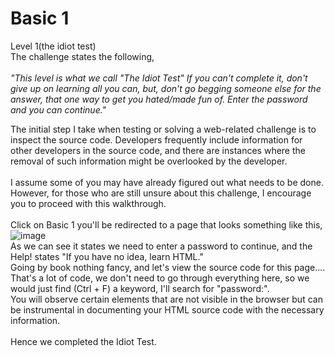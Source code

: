 # Basic 1 <br>

Level 1(the idiot test)<br>
The challenge states the following,<br> <br>
<em>"This level is what we call "The Idiot Test" If you can't complete it, don't give up on learning all you can, but, don't go begging someone else for the answer, that one way to get you hated/made fun of. Enter the password and you can continue."</em>

The initial step I take when testing or solving a web-related challenge is to inspect the source code. Developers frequently include information for other developers in the source code, and there are instances where the removal of such information might be overlooked by the developer.
<br>
<br>
I assume some of you may have already figured out what needs to be done. However, for those who are still unsure about this challenge, I encourage you to proceed with this walkthrough.
<br>
<br>
Click on Basic 1 you'll be redirected to a page that looks something like this,
![image](https://github.com/MHKace/Walkthroughs/assets/157091170/6521ba90-7afa-4838-8f89-ba49a984753c)
<br>
As we can see it states we need to enter a password to continue, and the Help! states "If you have no idea, learn HTML."
<br>
Going by book nothing fancy, and let's view the source code for this page....
<br>
That's a lot of code, we don't need to go through everything here, so we would just find (Ctrl + F) a keyword, I'll search for "password:".
<br>
You will observe certain elements that are not visible in the browser but can be instrumental in documenting your HTML source code with the necessary information.
<br><br>
Hence we completed the Idiot Test.
